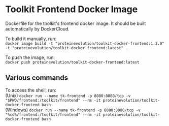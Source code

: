 # Toolkit Frontend Docker Image
Dockerfile for the toolkit's frontend docker image. It should be built automatically by DockerCloud.

To build it manually, run:\
``docker image build -t "proteinevolution/toolkit-docker-frontend:1.3.0" -t "proteinevolution/toolkit-docker-frontend:latest" .``

To push the image, run:\
``docker push proteinevolution/toolkit-docker-frontend:latest``

## Various commands
To access the shell, run:\
(Unix) ``docker run --name tk-frontend -p 8080:8080/tcp -v "$PWD/frontend:/toolkit/frontend" --rm -it proteinevolution/toolkit-docker-frontend bash``\
(Windows) ``docker run --name tk-frontend -p 8080:8080/tcp -v "%cd%/frontend:/toolkit/frontend" --rm -it proteinevolution/toolkit-docker-frontend bash``
